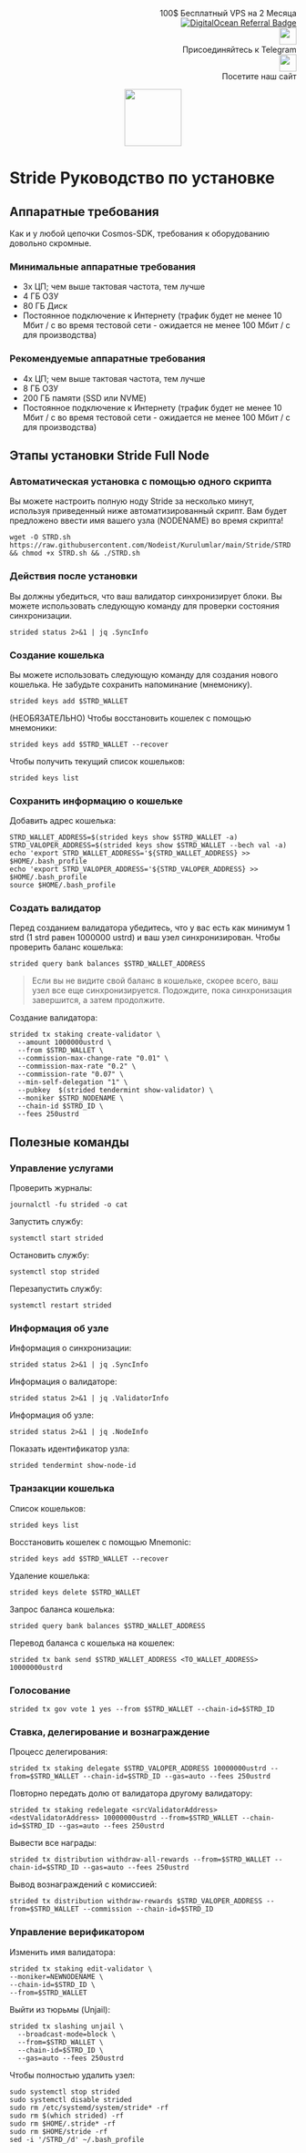 <p style="font-size:14px" align="right">
 100$ Бесплатный VPS на 2 Месяца <br>
 <a target="_blank" href="https://www.digitalocean.com/?refcode=410c988c8b3e&utm_campaign=Referral_Invite&utm_medium=Referral_Program&utm_source=badge"><img src="https://web-platforms.sfo2.cdn.digitaloceanspaces.com/WWW/Badge%201.svg" alt="DigitalOcean Referral Badge" /></a></br>
 <a href="https://t.me/nodeistt" target="_blank"><img src="https://github.com/Nodeist/Testnet_Kurulumlar/blob/fee87fe32609c1704206721b9fb16e4c5de75a96/telegramlogo.png" width="30"/></a><br>Присоединяйтесь к Telegram<br>
<a href="https://nodeist.site/" target="_blank"><img src="https://raw.githubusercontent.com/Nodeist/Testnet_Kurulumlar/main/logo.png" width="30"/></a><br> Посетите наш сайт
</p>



<p align="center">
<img height="100" src="https://i.hizliresim.com/qa5txaz.png">
</p>

# Stride Руководство по установке
## Аппаратные требования
Как и у любой цепочки Cosmos-SDK, требования к оборудованию довольно скромные.

### Минимальные аппаратные требования
  - 3x ЦП; чем выше тактовая частота, тем лучше
  - 4 ГБ ОЗУ
  - 80 ГБ Диск
  - Постоянное подключение к Интернету (трафик будет не менее 10 Мбит / с во время тестовой сети - ожидается не менее 100 Мбит / с для производства)

### Рекомендуемые аппаратные требования
  - 4x ЦП; чем выше тактовая частота, тем лучше
  - 8 ГБ ОЗУ
  - 200 ГБ памяти (SSD или NVME)
  - Постоянное подключение к Интернету (трафик будет не менее 10 Мбит / с во время тестовой сети - ожидается не менее 100 Мбит / с для производства)

## Этапы установки Stride Full Node
### Автоматическая установка с помощью одного скрипта
Вы можете настроить полную ноду Stride за несколько минут, используя приведенный ниже автоматизированный скрипт.
Вам будет предложено ввести имя вашего узла (NODENAME) во время скрипта!

```
wget -O STRD.sh https://raw.githubusercontent.com/Nodeist/Kurulumlar/main/Stride/STRD && chmod +x STRD.sh && ./STRD.sh
```
### Действия после установки

Вы должны убедиться, что ваш валидатор синхронизирует блоки.
Вы можете использовать следующую команду для проверки состояния синхронизации.
```
strided status 2>&1 | jq .SyncInfo
```

### Создание кошелька
Вы можете использовать следующую команду для создания нового кошелька. Не забудьте сохранить напоминание (мнемонику).
```
strided keys add $STRD_WALLET
```

(НЕОБЯЗАТЕЛЬНО) Чтобы восстановить кошелек с помощью мнемоники:
```
strided keys add $STRD_WALLET --recover
```

Чтобы получить текущий список кошельков:
```
strided keys list
```
### Сохранить информацию о кошельке
Добавить адрес кошелька:
```
STRD_WALLET_ADDRESS=$(strided keys show $STRD_WALLET -a)
STRD_VALOPER_ADDRESS=$(strided keys show $STRD_WALLET --bech val -a)
echo 'export STRD_WALLET_ADDRESS='${STRD_WALLET_ADDRESS} >> $HOME/.bash_profile
echo 'export STRD_VALOPER_ADDRESS='${STRD_VALOPER_ADDRESS} >> $HOME/.bash_profile
source $HOME/.bash_profile
```


### Создать валидатор
Перед созданием валидатора убедитесь, что у вас есть как минимум 1 strd (1 strd равен 1000000 ustrd) и ваш узел синхронизирован.
Чтобы проверить баланс кошелька:
```
strided query bank balances $STRD_WALLET_ADDRESS
```
> Если вы не видите свой баланс в кошельке, скорее всего, ваш узел все еще синхронизируется. Подождите, пока синхронизация завершится, а затем продолжите.

Создание валидатора:
```
strided tx staking create-validator \
  --amount 1000000ustrd \
  --from $STRD_WALLET \
  --commission-max-change-rate "0.01" \
  --commission-max-rate "0.2" \
  --commission-rate "0.07" \
  --min-self-delegation "1" \
  --pubkey  $(strided tendermint show-validator) \
  --moniker $STRD_NODENAME \
  --chain-id $STRD_ID \
  --fees 250ustrd
```


## Полезные команды
### Управление услугами
Проверить журналы:
```
journalctl -fu strided -o cat
```

Запустить службу:
```
systemctl start strided
```

Остановить службу:
```
systemctl stop strided
```

Перезапустить службу:
```
systemctl restart strided
```

### Информация об узле
Информация о синхронизации:
```
strided status 2>&1 | jq .SyncInfo
```

Информация о валидаторе:
```
strided status 2>&1 | jq .ValidatorInfo
```

Информация об узле:
```
strided status 2>&1 | jq .NodeInfo
```

Показать идентификатор узла:
```
strided tendermint show-node-id
```

### Транзакции кошелька
Список кошельков:
```
strided keys list
```

Восстановить кошелек с помощью Mnemonic:
```
strided keys add $STRD_WALLET --recover
```

Удаление кошелька:
```
strided keys delete $STRD_WALLET
```

Запрос баланса кошелька:
```
strided query bank balances $STRD_WALLET_ADDRESS
```

Перевод баланса с кошелька на кошелек:
```
strided tx bank send $STRD_WALLET_ADDRESS <TO_WALLET_ADDRESS> 10000000ustrd
```

### Голосование
```
strided tx gov vote 1 yes --from $STRD_WALLET --chain-id=$STRD_ID
```

### Ставка, делегирование и вознаграждение
Процесс делегирования:
```
strided tx staking delegate $STRD_VALOPER_ADDRESS 10000000ustrd --from=$STRD_WALLET --chain-id=$STRD_ID --gas=auto --fees 250ustrd
```

Повторно передать долю от валидатора другому валидатору:
```
strided tx staking redelegate <srcValidatorAddress> <destValidatorAddress> 10000000ustrd --from=$STRD_WALLET --chain-id=$STRD_ID --gas=auto --fees 250ustrd
```

Вывести все награды:
```
strided tx distribution withdraw-all-rewards --from=$STRD_WALLET --chain-id=$STRD_ID --gas=auto --fees 250ustrd
```

Вывод вознаграждений с комиссией:
```
strided tx distribution withdraw-rewards $STRD_VALOPER_ADDRESS --from=$STRD_WALLET --commission --chain-id=$STRD_ID
```

### Управление верификатором
Изменить имя валидатора:
```
strided tx staking edit-validator \
--moniker=NEWNODENAME \
--chain-id=$STRD_ID \
--from=$STRD_WALLET
```

Выйти из тюрьмы (Unjail):
```
strided tx slashing unjail \
  --broadcast-mode=block \
  --from=$STRD_WALLET \
  --chain-id=$STRD_ID \
  --gas=auto --fees 250ustrd
```


Чтобы полностью удалить узел:
```
sudo systemctl stop strided
sudo systemctl disable strided
sudo rm /etc/systemd/system/stride* -rf
sudo rm $(which strided) -rf
sudo rm $HOME/.stride* -rf
sudo rm $HOME/stride -rf
sed -i '/STRD_/d' ~/.bash_profile
```
